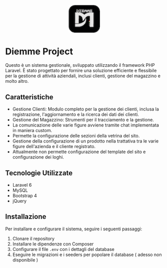 <p align="center"><img src="https://github.com/AlessandroS94/DiemmeL/blob/master/public/img/icona.png" width="20%"></p>

# Diemme Project

Questo è un sistema gestionale, sviluppato utilizzando il framework PHP Laravel. È stato progettato per fornire una soluzione efficiente e flessibile per la gestione di attività aziendali, inclusi clienti, gestione del magazzino e molto altro. 

## Caratteristiche
- Gestione Clienti: Modulo completo per la gestione dei clienti, inclusa la registrazione, l'aggiornamento e la ricerca dei dati dei clienti.
- Gestione del Magazzino: Strumenti per il tracciamento e la gestione.
- La comunicazione delle varie figure avviene tramite chat implementata in maniera custom.
- Permette la configurazione delle sezioni della vetrina del sito.
- Gestione della configurazione di un prodotto nella trattativa tra le varie figure dell'azienda e il cliente registrato.
- Attualmente non permette configurazione del template del sito e configurazione dei loghi.

## Tecnologie Utilizzate
- Laravel 6
- MySQL
- Bootstrap 4
- jQuery

## Installazione
Per installare e configurare il sistema, seguire i seguenti passaggi:
1. Clonare il repository
2. Installare le dipendenze con Composer
3. Configurare il file `.env` con i dettagli del database
4. Eseguire le migrazioni e i seeders per popolare il database ( adesso non disponibile )

